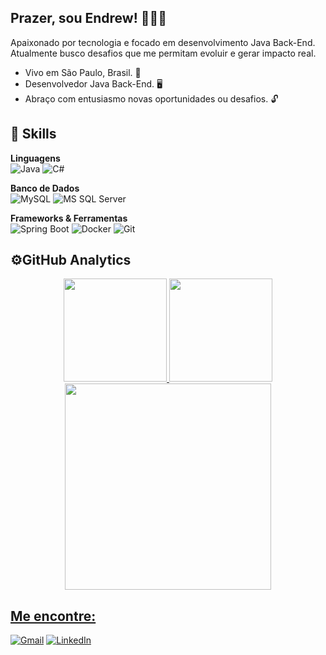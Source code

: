 ## Prazer, sou Endrew! 👨🏻‍💻

Apaixonado por tecnologia e focado em desenvolvimento Java Back-End. Atualmente busco desafios que me permitam evoluir e gerar impacto real.

- Vivo em São Paulo, Brasil. 🚩
- Desenvolvedor Java Back-End. 🖥️
- Abraço com entusiasmo novas oportunidades ou desafios. 🔓

## 🎯 Skills  

**Linguagens**  
![Java](https://img.shields.io/badge/Java-%23ED8B00.svg?style=flat&logo=java&logoColor=white)
![C#](https://img.shields.io/badge/C%23-%23239.svg?style=flat&logo=csharp&logoColor=white)

**Banco de Dados**  
![MySQL](https://img.shields.io/badge/MySQL-%2300f.svg?style=flat&logo=mysql&logoColor=white)
![MS SQL Server](https://img.shields.io/badge/Microsoft%20SQL%20Server-CC2927?style=flat&logo=microsoft-sql-server&logoColor=white)

**Frameworks & Ferramentas**  
![Spring Boot](https://img.shields.io/badge/Spring%20Boot-%236DB33F.svg?style=flat&logo=springboot&logoColor=white)
![Docker](https://img.shields.io/badge/Docker-%230db7ed.svg?style=flat&logo=docker&logoColor=white)
![Git](https://img.shields.io/badge/Git-%23F05033.svg?style=flat&logo=git&logoColor=white)

## ⚙️GitHub Analytics

<div align="center">
  <a href="https://github.com/endrewslvp">
    <img height="165px" src="https://github-readme-stats.vercel.app/api?username=endrewslvp&count_private=true&include_all_commits=true&rank_icon=github&include_all_commits=true&show_icons=true&theme=tokyonight&hide_border=false&show_owner=true"/>
    <img height="165px" src="https://github-readme-stats.vercel.app/api/top-langs/?username=endrewslvp&theme=tokyonight&layout=compact"/>
    <img height="330px" src="https://github-readme-stats.vercel.app/api/wakatime?username=endrewslvp"
  </a>
</div>

## Me encontre:

[![Gmail](https://img.shields.io/badge/Gmail-D14836?style=flat&logo=gmail&logoColor=white)](mailto:endrewslvp@gmail.com)
[![LinkedIn](https://img.shields.io/badge/Linkedin-%230077B5.svg?style=flat&logo=linkedin&logoColor=white)](https://www.linkedin.com/in/endrewslv/)
